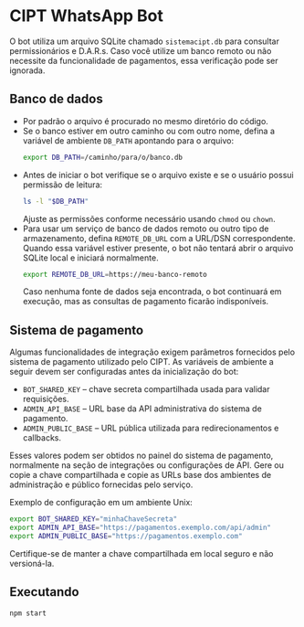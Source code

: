 # CIPT WhatsApp Bot

O bot utiliza um arquivo SQLite chamado `sistemacipt.db` para consultar permissionários e D.A.R.s.
Caso você utilize um banco remoto ou não necessite da funcionalidade de pagamentos, essa verificação pode ser ignorada.

## Banco de dados

- Por padrão o arquivo é procurado no mesmo diretório do código.
- Se o banco estiver em outro caminho ou com outro nome, defina a variável de ambiente `DB_PATH` apontando para o arquivo:
  ```bash
  export DB_PATH=/caminho/para/o/banco.db
  ```
- Antes de iniciar o bot verifique se o arquivo existe e se o usuário possui permissão de leitura:
  ```bash
  ls -l "$DB_PATH"
  ```
  Ajuste as permissões conforme necessário usando `chmod` ou `chown`.
- Para usar um serviço de banco de dados remoto ou outro tipo de armazenamento, defina `REMOTE_DB_URL` com a URL/DSN correspondente. Quando essa variável estiver presente, o bot não tentará abrir o arquivo SQLite local e iniciará normalmente.
  ```bash
  export REMOTE_DB_URL=https://meu-banco-remoto
  ```
  Caso nenhuma fonte de dados seja encontrada, o bot continuará em execução, mas as consultas de pagamento ficarão indisponíveis.

## Sistema de pagamento

Algumas funcionalidades de integração exigem parâmetros fornecidos pelo sistema de pagamento utilizado pelo CIPT. As variáveis de ambiente a seguir devem ser configuradas antes da inicialização do bot:

- `BOT_SHARED_KEY` – chave secreta compartilhada usada para validar requisições.
- `ADMIN_API_BASE` – URL base da API administrativa do sistema de pagamento.
- `ADMIN_PUBLIC_BASE` – URL pública utilizada para redirecionamentos e callbacks.

Esses valores podem ser obtidos no painel do sistema de pagamento, normalmente na seção de integrações ou configurações de API. Gere ou copie a chave compartilhada e copie as URLs base dos ambientes de administração e público fornecidas pelo serviço.

Exemplo de configuração em um ambiente Unix:

```bash
export BOT_SHARED_KEY="minhaChaveSecreta"
export ADMIN_API_BASE="https://pagamentos.exemplo.com/api/admin"
export ADMIN_PUBLIC_BASE="https://pagamentos.exemplo.com"
```

Certifique-se de manter a chave compartilhada em local seguro e não versioná-la.

## Executando

```bash
npm start
```
